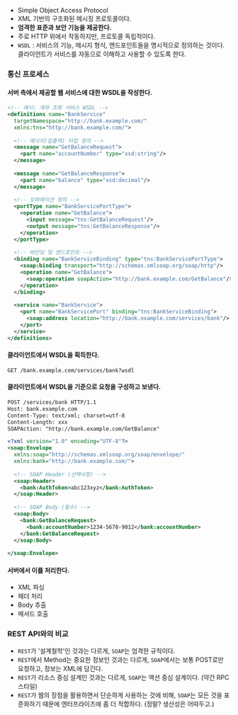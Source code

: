 - Simple Object Access Protocol
- XML 기반의 구조화된 메시징 프로토콜이다.
- **엄격한 표준과 보안 기능을 제공한다.**
- 주로 HTTP 위에서 작동하지만, 프로토콜 독립적이다.
- `WSDL` : 서비스의 기능, 메시지 형식, 엔드포인트들을 명시적으로 정의하는 것이다. 클라이언트가 서비스를 자동으로 이해하고 사용할 수 있도록 한다.
### 통신 프로세스
#### 서버 측에서 제공할 웹 서비스에 대한 WSDL을 작성한다.
```xml
<!-- 예시: 계좌 조회 서비스 WSDL -->
<definitions name="BankService"
  targetNamespace="http://bank.example.com/"
  xmlns:tns="http://bank.example.com/">
  
  <!-- 메시지(입출력) 타입 정의 -->
  <message name="GetBalanceRequest">
    <part name="accountNumber" type="xsd:string"/>
  </message>
  
  <message name="GetBalanceResponse">
    <part name="balance" type="xsd:decimal"/>
  </message>
  
  <!-- 오퍼레이션 정의 -->
  <portType name="BankServicePortType">
    <operation name="GetBalance">
      <input message="tns:GetBalanceRequest"/>
      <output message="tns:GetBalanceResponse"/>
    </operation>
  </portType>
  
  <!-- 바인딩 및 엔드포인트 -->
  <binding name="BankServiceBinding" type="tns:BankServicePortType">
    <soap:binding transport="http://schemas.xmlsoap.org/soap/http"/>
    <operation name="GetBalance">
      <soap:operation soapAction="http://bank.example.com/GetBalance"/>
    </operation>
  </binding>
  
  <service name="BankService">
    <port name="BankServicePort" binding="tns:BankServiceBinding">
      <soap:address location="http://bank.example.com/services/bank"/>
    </port>
  </service>
</definitions>
```
#### 클라이언트에서 WSDL을 획득한다.
`GET /bank.example.com/services/bank?wsdl`
#### 클라이언트에서 WSDL을 기준으로 요청을 구성하고 보낸다.
```xml
POST /services/bank HTTP/1.1
Host: bank.example.com
Content-Type: text/xml; charset=utf-8
Content-Length: xxx
SOAPAction: "http://bank.example.com/GetBalance"

<?xml version="1.0" encoding="UTF-8"?>
<soap:Envelope 
  xmlns:soap="http://schemas.xmlsoap.org/soap/envelope/"
  xmlns:bank="http://bank.example.com/">
  
  <!-- SOAP Header (선택사항) -->
  <soap:Header>
    <bank:AuthToken>abc123xyz</bank:AuthToken>
  </soap:Header>
  
  <!-- SOAP Body (필수) -->
  <soap:Body>
    <bank:GetBalanceRequest>
      <bank:accountNumber>1234-5678-9012</bank:accountNumber>
    </bank:GetBalanceRequest>
  </soap:Body>
  
</soap:Envelope>
```
#### 서버에서 이를 처리한다.
- XML 파싱
- 헤더 처리
- Body 추출
- 메서드 호출
### REST API와의 비교
- `REST`가 '설계철학'인 것과는 다르게, `SOAP`는 엄격한 규칙이다.
- `REST`에서 Method는 중요한 정보인 것과는 다르게, `SOAP`에서는 보통 POST로만 요청하고, 정보는 XML에 담긴다.
- `REST`가 리소스 중심 설계인 것과는 다르게, `SOAP`는 액션 중심 설계이다. (약간 RPC 스타일)
- `REST`가 웹의 장점을 활용하면서 단순하게 사용하는 것에 비해, `SOAP`는 모든 것을 표준화하기 때문에 엔터프라이즈에 좀 더 적합하다. (정말? 생산성은 어따두고.)